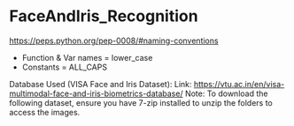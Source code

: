 # FaceAndIris_Recognition

https://peps.python.org/pep-0008/#naming-conventions

- Function & Var names = lower_case 
- Constants = ALL_CAPS


Database Used (VISA Face and Iris Dataset): 
Link: https://vtu.ac.in/en/visa-multimodal-face-and-iris-biometrics-database/
Note: To download the following dataset, ensure you have 7-zip installed to unzip the folders to access the images.

